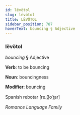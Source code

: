 ```yaml
---
id: lëvötol
slug: lëvötol
title: LËVÖTOL
sidebar_position: 787
hoverText: bouncing § Adjective
---
```


### lëvötol

*bouncing* **§** Adjective

**Verb**: to be bouncing

**Noun**: bouncingness

**Modifier**: bouncing

Spanish rebotar [re.β̞oˈt̪aɾ]

*Romance Language Family*